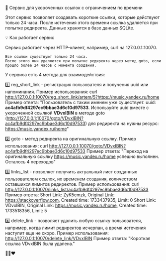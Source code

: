 🚀 Сервис для укороченных ссылок с ограничением по времени

Этот сервис позволяет создавать короткие ссылки, которые действуют только 24 часа. После истечения этого времени ссылка удаляется при попытке редиректа. Данные хранятся в базе данных SQLite.

💡 Как работает сервис

Сервис работает через HTTP-клиент, например, curl на 127.0.0.1:10070.

    Все ссылки существуют только 24 часа.
    После этого они удаляются при попытке редиректа через метод goto, если прошло более 24 часов с момента создания.

У сервиса есть 4 метода для взаимодействия:

1️⃣ reg_short_link  - регистрация пользователя и получения uuid или напоминания.
   Пример использования: curl http://127.0.0.1:10070/reg_short_link/artem/5?https://music.yandex.ru/home
   Пример ответа: "Пользователь с таким именем уже существует. uuid: **ac4afb9df4297ec9bbae3d6c10d97533**. Используйте uuid вместе с укороченной ссылкой **VDvxIBIN** в методе goto (http://127.0.0.1:10070/goto/VDvxIBIN?ac4afb9df4297ec9bbae3d6c10d97533) для редиректа на нужны ресурс: https://music.yandex.ru/home"

2️⃣ goto - метод редиректа на оригинальную ссылку.
   Пример использования: curl http://127.0.0.1:10070/goto/VDvxIBIN?ac4afb9df4297ec9bbae3d6c10d97533
   Пример ответа: "Переход на оригинальную ссылку https://music.yandex.ru/home успешно выполнен. Осталось 4 переходов"

3️⃣ links_list - позволяет получить актуальный лист созданных пользователем ссылок, их временем создания, количеством оставшихся лимитов редиректов.
   Пример использования: curl http://127.0.0.1:10070/links_list/ac4afb9df4297ec9bbae3d6c10d97533
   Пример ответа:
       Short Link: ZyK5emzk, Original Link: https://stackoverflow.com, Created time: 1733437935, Limit: 0
       Short Link: VDvxIBIN, Original Link: https://music.yandex.ru/home, Created time: 1733518356, Limit: 5

4️⃣ delete_link - позволяет удалить любую ссылку пользователя, например, когда лимит редиректов исчерпан, а время истечения наступит еще не скоро.
   Пример использования: http://127.0.0.1:10070/delete_link/VDvxIBIN
   Пример ответа: "Короткая ссылка VDvxIBIN была удалена."

💪🤓❤️